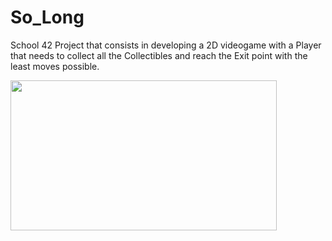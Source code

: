 # So_Long


School 42 Project that consists in developing a 2D videogame with a Player that needs to collect all the Collectibles and reach the Exit point with the least moves possible.


<img src="https://user-images.githubusercontent.com/113359133/230092649-c6c7447f-3a63-4fb6-8a37-bbb2c4505333.gif" width="426" height="240"/>
